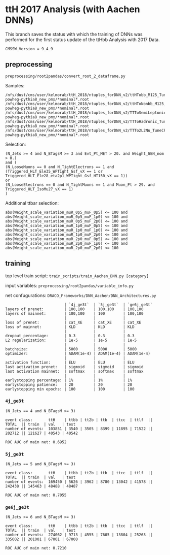 # ttH 2017 Analysis (with Aachen DNNs)
This branch saves the status with which the training of DNNs was performed for the first status update of the ttHbb Analysis with 2017 Data.

`CMSSW_Version = 9_4_9`

## preprocessing
`preprocessing/root2pandas/convert_root_2_dataframe.py`

Samples:
```
/nfs/dust/cms/user/kelmorab/ttH_2018/ntuples_forDNN_v2/ttHTobb_M125_TuneCP5_13TeV-powheg-pythia8_new_pmx/*nominal*.root
/nfs/dust/cms/user/kelmorab/ttH_2018/ntuples_forDNN_v2/ttHToNonbb_M125_TuneCP5_13TeV-powheg-pythia8_new_pmx/*nominal*.root
/nfs/dust/cms/user/kelmorab/ttH_2018/ntuples_forDNN_v2/TTToSemiLeptonic_TuneCP5_13TeV-powheg-pythia8_new_pmx/*nominal*.root
/nfs/dust/cms/user/kelmorab/ttH_2018/ntuples_forDNN_v2/TTToHadronic_TuneCP5_13TeV-powheg-pythia8_new_pmx/*nominal*.root
/nfs/dust/cms/user/kelmorab/ttH_2018/ntuples_forDNN_v2/TTTo2L2Nu_TuneCP5_13TeV-powheg-pythia8_new_pmx/*nominal*.root
```
Selection:
```
(N_Jets >= 4 and N_BTagsM >= 3 and Evt_Pt_MET > 20. and Weight_GEN_nom > 0.) 
and (
(N_LooseMuons == 0 and N_TightElectrons == 1 and (Triggered_HLT_Ele35_WPTight_Gsf_vX == 1 or Triggered_HLT_Ele28_eta2p1_WPTight_Gsf_HT150_vX == 1)) 
or 
(N_LooseElectrons == 0 and N_TightMuons == 1 and Muon_Pt > 29. and Triggered_HLT_IsoMu27_vX == 1) 
) 
```
Additional ttbar selection:
```
abs(Weight_scale_variation_muR_0p5_muF_0p5) <= 100 and 
abs(Weight_scale_variation_muR_0p5_muF_1p0) <= 100 and 
abs(Weight_scale_variation_muR_0p5_muF_2p0) <= 100 and 
abs(Weight_scale_variation_muR_1p0_muF_0p5) <= 100 and 
abs(Weight_scale_variation_muR_1p0_muF_1p0) <= 100 and
abs(Weight_scale_variation_muR_1p0_muF_2p0) <= 100 and
abs(Weight_scale_variation_muR_2p0_muF_0p5) <= 100 and
abs(Weight_scale_variation_muR_2p0_muF_1p0) <= 100 and
abs(Weight_scale_variation_muR_2p0_muF_2p0) <= 100 
```

## training
top level train script: `train_scripts/train_Aachen_DNN.py [category]`

input variables: `preprocessing/root2pandas/variable_info.py`

net confugurations: `DRACO_Frameworks/DNN_Aachen/DNN_Architectures.py`

```
                          | `4j_ge3t`  | `5j_ge3t`  | `ge6j_ge3t`
layers of prenet:         | 100,100    | 100,100    | 100,100
layers of mainnet:        | 100,100    | 100        | 100,100
                          |            |            |
loss of prenet:           | cat_XE     | cat_XE     | cat_XE
loss of mainnet:          | KLD        | KLD        | KLD
                          |            |            |
dropout percentage:       | 0.3        | 0.3        | 0.3
L2 regularization:        | 1e-5       | 1e-5       | 1e-5
                          |            |            |
batchsize:                | 5000       | 5000       | 5000
optimizer:                | ADAM(1e-4) | ADAM(1e-4) | ADAM(1e-4)
                          |            |            |
activation function:      | ELU        | ELU        | ELU
last activation prenet:   | sigmoid    | sigmoid    | sigmoid
last activation mainnet:  | softmax    | softmax    | softmax
                          |            |            |
earlystopping percentage: | 1%         | 1%         | 1%
earlystopping patience:   | 20         | 20         | 20
earlystopping min epochs: | 100        | 100        | 100
```


### `4j_ge3t`
`(N_Jets == 4 and N_BTagsM >= 3)`

```
event class:       ttH    | ttbb | tt2b | ttb  | ttcc  | ttlf  || TOTAL  || train  | val   | test 
number of events:  103851 | 3540 | 3505 | 8399 | 11895 | 71522 || 202712 || 121627 | 40543 | 40542
```
`ROC AUC of main net: 0.6952`


### `5j_ge3t`
`(N_Jets == 5 and N_BTagsM >= 3)`

```
event class:       ttH    | ttbb | tt2b | ttb  | ttcc  | ttlf  || TOTAL  || train  | val   | test
number of events:  169450 | 5626 | 3962 | 8780 | 13042 | 41578 || 242438 || 145463 | 48488 | 48487
```
`ROC AUC of main net: 0.7055`


### `ge6j_ge3t`
`(N_Jets >= 6 and N_BTagsM >= 3)`

```
event class:       ttH    | ttbb | tt2b | ttb  | ttcc  | ttlf  || TOTAL  || train  | val   | test
number of events:  274062 | 9713 | 4555 | 7605 | 13804 | 25263 || 335002 || 201001 | 67001 | 67000
```
`ROC AUC of main net: 0.7210`

